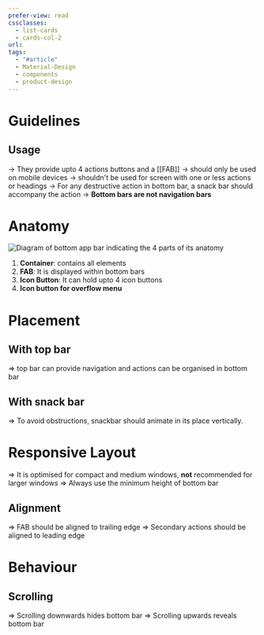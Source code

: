 ```yaml
---
prefer-view: read
cssclasses:
  - list-cards
  - cards-col-2
url: 
tags:
  - "#article"
  - Material-Design
  - components
  - product-design
---
```

# Guidelines
## Usage
-> They provide upto 4 actions buttons and a [[FAB]]
-> should only be used on mobile devices
-> shouldn't be used for screen with one or less actions or headings
-> For any destructive action in bottom bar, a snack bar should accompany the action
-> **Bottom bars are not navigation bars**

# Anatomy

![Diagram of bottom app bar indicating the 4 parts of its anatomy](https://firebasestorage.googleapis.com/v0/b/design-spec/o/projects%2Fgoogle-material-3%2Fimages%2Flw1ue6ek-9.png?alt=media&token=4815c919-195e-4db7-8eb0-48f9202b47cf)

1. **Container**: contains all elements
2. **FAB**: It is displayed within bottom bars
3. **Icon Button**: It can hold upto 4 icon buttons
4. **Icon button for overflow menu**

# Placement
## With top bar
=> top bar can provide navigation and actions can be organised in bottom bar

## With snack bar
=> To avoid obstructions, snackbar should animate in its place vertically.

# Responsive Layout

=> It is optimised for compact and medium windows, **not** recommended for larger windows
=> Always use the minimum height of bottom bar

## Alignment

=> FAB should be aligned to trailing edge
=> Secondary actions should be aligned to leading edge

# Behaviour

## Scrolling
=> Scrolling downwards hides bottom bar
=> Scrolling upwards reveals bottom bar